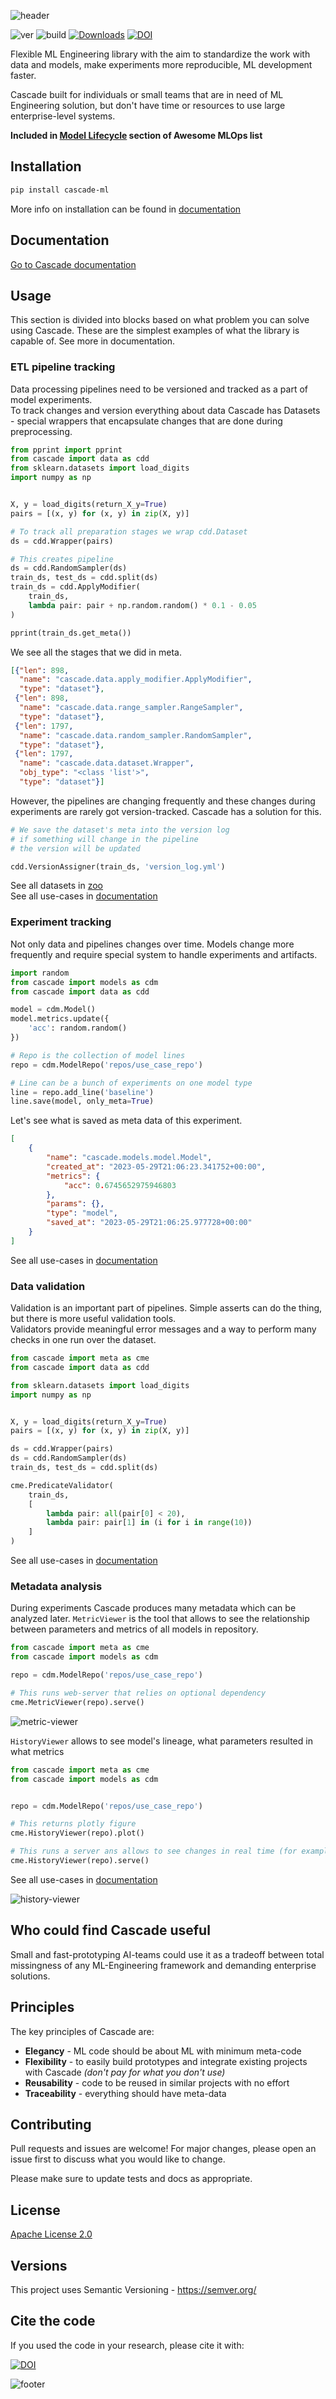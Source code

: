 ![header](cascade/docs/imgs/header.png)

![ver](https://img.shields.io/github/v/release/oxid15/cascade?style=plastic)
![build](https://github.com/oxid15/cascade/actions/workflows/python-package.yml/badge.svg)
[![Downloads](https://pepy.tech/badge/cascade-ml)](https://pepy.tech/project/cascade-ml)
[![DOI](https://zenodo.org/badge/460920693.svg)](https://zenodo.org/badge/latestdoi/460920693)

Flexible ML Engineering library with the aim to standardize the work with data and models, make experiments more reproducible, ML development faster.  

Cascade built for individuals or small teams that are in need of ML Engineering solution, but don't have time or resources to use large enterprise-level systems.  

**Included in [Model Lifecycle](https://github.com/kelvins/awesome-mlops#model-lifecycle) section of Awesome MLOps list**

## Installation

```bash
pip install cascade-ml
```

More info on installation can be found in [documentation](https://oxid15.github.io/cascade/quickstart.html#installation)

## Documentation

[Go to Cascade documentation](https://oxid15.github.io/cascade/)

## Usage

This section is divided into blocks based on what problem you can solve using Cascade. These are the simplest examples
of what the library is capable of. See more in documentation.

### ETL pipeline tracking

Data processing pipelines need to be versioned and tracked as a part of model experiments.  
To track changes and version everything about data Cascade has Datasets - special wrappers
that encapsulate changes that are done during preprocessing.

```python
from pprint import pprint
from cascade import data as cdd
from sklearn.datasets import load_digits
import numpy as np


X, y = load_digits(return_X_y=True)
pairs = [(x, y) for (x, y) in zip(X, y)]

# To track all preparation stages we wrap cdd.Dataset
ds = cdd.Wrapper(pairs)

# This creates pipeline
ds = cdd.RandomSampler(ds)
train_ds, test_ds = cdd.split(ds)
train_ds = cdd.ApplyModifier(
    train_ds,
    lambda pair: pair + np.random.random() * 0.1 - 0.05
)

pprint(train_ds.get_meta())
```

We see all the stages that we did in meta.

```json
[{"len": 898,
  "name": "cascade.data.apply_modifier.ApplyModifier",
  "type": "dataset"},
 {"len": 898,
  "name": "cascade.data.range_sampler.RangeSampler",
  "type": "dataset"},
 {"len": 1797,
  "name": "cascade.data.random_sampler.RandomSampler",
  "type": "dataset"},
 {"len": 1797,
  "name": "cascade.data.dataset.Wrapper",
  "obj_type": "<class 'list'>",
  "type": "dataset"}]
```

However, the pipelines are changing frequently and these changes during experiments are rarely got version-tracked.
Cascade has a solution for this.

```python
# We save the dataset's meta into the version log
# if something will change in the pipeline
# the version will be updated

cdd.VersionAssigner(train_ds, 'version_log.yml')
```

See all datasets in [zoo](https://oxid15.github.io/cascade/examples/dataset_zoo.html)  
See all use-cases in [documentation](https://oxid15.github.io/cascade/quickstart.html)

### Experiment tracking

Not only data and pipelines changes over time. Models change more frequently and require special system to handle experiments and artifacts.

```python
import random
from cascade import models as cdm
from cascade import data as cdd

model = cdm.Model()
model.metrics.update({
    'acc': random.random()
})

# Repo is the collection of model lines
repo = cdm.ModelRepo('repos/use_case_repo')

# Line can be a bunch of experiments on one model type
line = repo.add_line('baseline')
line.save(model, only_meta=True)
```

Let's see what is saved as meta data of this experiment.

```json
[
    {
        "name": "cascade.models.model.Model",
        "created_at": "2023-05-29T21:06:23.341752+00:00",
        "metrics": {
            "acc": 0.6745652975946803
        },
        "params": {},
        "type": "model",
        "saved_at": "2023-05-29T21:06:25.977728+00:00"
    }
]
```

See all use-cases in [documentation](https://oxid15.github.io/cascade/quickstart.html)

### Data validation

Validation is an important part of pipelines. Simple asserts can do the thing, but
there is more useful validation tools.  
Validators provide meaningful error messages and a way to perform many checks in one run over the dataset.

```python
from cascade import meta as cme
from cascade import data as cdd

from sklearn.datasets import load_digits
import numpy as np


X, y = load_digits(return_X_y=True)
pairs = [(x, y) for (x, y) in zip(X, y)]

ds = cdd.Wrapper(pairs)
ds = cdd.RandomSampler(ds)
train_ds, test_ds = cdd.split(ds)

cme.PredicateValidator(
    train_ds,
    [
        lambda pair: all(pair[0] < 20),
        lambda pair: pair[1] in (i for i in range(10))
    ]
)
```

See all use-cases in [documentation](https://oxid15.github.io/cascade/quickstart.html)

### Metadata analysis

During experiments Cascade produces many metadata which can be analyzed later.
`MetricViewer` is the tool that allows to see the relationship between parameters and
metrics of all models in repository.

```python
from cascade import meta as cme
from cascade import models as cdm

repo = cdm.ModelRepo('repos/use_case_repo')

# This runs web-server that relies on optional dependency
cme.MetricViewer(repo).serve()
```

![metric-viewer](cascade/docs/imgs/metric-viewer.gif)

`HistoryViewer` allows to see model's lineage, what parameters resulted in what metrics

```python
from cascade import meta as cme
from cascade import models as cdm


repo = cdm.ModelRepo('repos/use_case_repo')

# This returns plotly figure
cme.HistoryViewer(repo).plot()

# This runs a server ans allows to see changes in real time (for example while models are trained)
cme.HistoryViewer(repo).serve()
```

See all use-cases in [documentation](https://oxid15.github.io/cascade/quickstart.html)

![history-viewer](cascade/docs/imgs/history-viewer.gif)

## Who could find Cascade useful

Small and fast-prototyping AI-teams could use it as a tradeoff between total missingness of any ML-Engineering framework and demanding enterprise solutions.

## Principles

The key principles of Cascade are:

* **Elegancy** - ML code should be about ML with minimum meta-code
* **Flexibility** - to easily build prototypes and integrate existing projects with Cascade *(don't pay for what you don't use)*
* **Reusability** - code to be reused in similar projects with no effort
* **Traceability** - everything should have meta-data

## Contributing

Pull requests and issues are welcome! For major changes, please open an issue first to discuss what you would like to change.

Please make sure to update tests and docs as appropriate.

## License

[Apache License 2.0](https://choosealicense.com/licenses/apache-2.0/)

## Versions

This project uses Semantic Versioning - <https://semver.org/>

## Cite the code

If you used the code in your research, please cite it with:  
  
[![DOI](https://zenodo.org/badge/460920693.svg)](https://zenodo.org/badge/latestdoi/460920693)

![footer](cascade/docs/imgs/footer.png)
